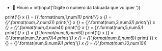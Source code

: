 - 👋 Hnum = int(input('Digite o numero da tabuada que vc quer '))

print('{} x {} = {}'.format(num,1,num*1))
print('{} x {} = {}'.format(num,2,num*2))
print('{} x {} = {}'.format(num,3,num*3))
print('{} x {} = {}'.format(num,4,num*4))
print('{} x {} = {}'.format(num,5,num*5))
print('{} x {} = {}'.format(num,6,num*6))
print('{} x {} = {}'.format(num,7,num*7))4
print('{} x {} = {}'.format(num,8,num*8))
print('{} x {} = {}'.format(num,9,num*9))
print('{} x {} = {}'.format(num,10,num*10))
